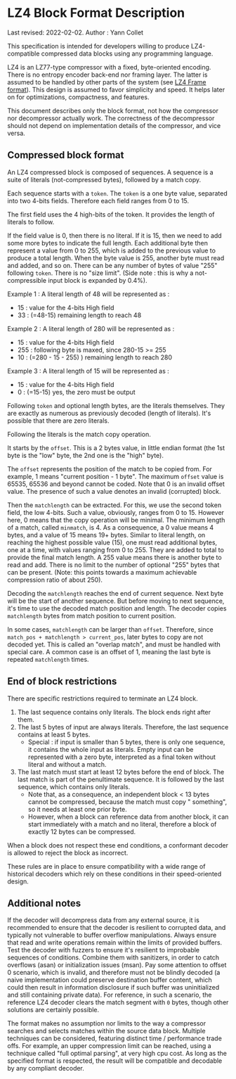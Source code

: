 LZ4 Block Format Description
============================
Last revised: 2022-02-02. Author : Yann Collet

This specification is intended for developers willing to produce LZ4-compatible compressed data blocks using any
programming language.

LZ4 is an LZ77-type compressor with a fixed, byte-oriented encoding. There is no entropy encoder back-end nor framing
layer. The latter is assumed to be handled by other parts of the system
(see [LZ4 Frame format]). This design is assumed to favor simplicity and speed. It helps later on for optimizations,
compactness, and features.

This document describes only the block format, not how the compressor nor decompressor actually work. The correctness of
the decompressor should not depend on implementation details of the compressor, and vice versa.

[LZ4 Frame format]: lz4_Frame_format.md



Compressed block format
-----------------------
An LZ4 compressed block is composed of sequences. A sequence is a suite of literals (not-compressed bytes), followed by
a match copy.

Each sequence starts with a `token`. The `token` is a one byte value, separated into two 4-bits fields. Therefore each
field ranges from 0 to 15.

The first field uses the 4 high-bits of the token. It provides the length of literals to follow.

If the field value is 0, then there is no literal. If it is 15, then we need to add some more bytes to indicate the full
length. Each additional byte then represent a value from 0 to 255, which is added to the previous value to produce a
total length. When the byte value is 255, another byte must read and added, and so on. There can be any number of bytes
of value "255" following `token`. There is no "size limit".
(Side note : this is why a not-compressible input block is expanded by 0.4%).

Example 1 : A literal length of 48 will be represented as :

- 15 : value for the 4-bits High field
- 33 : (=48-15) remaining length to reach 48

Example 2 : A literal length of 280 will be represented as :

- 15  : value for the 4-bits High field
- 255 : following byte is maxed, since 280-15 >= 255
- 10  : (=280 - 15 - 255) ) remaining length to reach 280

Example 3 : A literal length of 15 will be represented as :

- 15 : value for the 4-bits High field
- 0  : (=15-15) yes, the zero must be output

Following `token` and optional length bytes, are the literals themselves. They are exactly as numerous as previously
decoded (length of literals). It's possible that there are zero literals.

Following the literals is the match copy operation.

It starts by the `offset`. This is a 2 bytes value, in little endian format
(the 1st byte is the "low" byte, the 2nd one is the "high" byte).

The `offset` represents the position of the match to be copied from. For example, 1 means "current position - 1 byte".
The maximum `offset` value is 65535, 65536 and beyond cannot be coded. Note that 0 is an invalid offset value. The
presence of such a value denotes an invalid (corrupted) block.

Then the `matchlength` can be extracted. For this, we use the second token field, the low 4-bits. Such a value,
obviously, ranges from 0 to 15. However here, 0 means that the copy operation will be minimal. The minimum length of a
match, called `minmatch`, is 4. As a consequence, a 0 value means 4 bytes, and a value of 15 means 19+ bytes. Similar to
literal length, on reaching the highest possible value (15), one must read additional bytes, one at a time, with values
ranging from 0 to 255. They are added to total to provide the final match length. A 255 value means there is another
byte to read and add. There is no limit to the number of optional "255" bytes that can be present.
(Note: this points towards a maximum achievable compression ratio of about 250).

Decoding the `matchlength` reaches the end of current sequence. Next byte will be the start of another sequence. But
before moving to next sequence, it's time to use the decoded match position and length. The decoder copies `matchlength`
bytes from match position to current position.

In some cases, `matchlength` can be larger than `offset`. Therefore, since `match_pos + matchlength > current_pos`,
later bytes to copy are not decoded yet. This is called an "overlap match", and must be handled with special care. A
common case is an offset of 1, meaning the last byte is repeated `matchlength` times.


End of block restrictions
-----------------------
There are specific restrictions required to terminate an LZ4 block.

1. The last sequence contains only literals. The block ends right after them.
2. The last 5 bytes of input are always literals. Therefore, the last sequence contains at least 5 bytes.
    - Special : if input is smaller than 5 bytes, there is only one sequence, it contains the whole input as literals.
      Empty input can be represented with a zero byte, interpreted as a final token without literal and without a match.
3. The last match must start at least 12 bytes before the end of block. The last match is part of the penultimate
   sequence. It is followed by the last sequence, which contains only literals.
    - Note that, as a consequence, an independent block < 13 bytes cannot be compressed, because the match must copy "
      something", so it needs at least one prior byte.
    - However, when a block can reference data from another block, it can start immediately with a match and no literal,
      therefore a block of exactly 12 bytes can be compressed.

When a block does not respect these end conditions, a conformant decoder is allowed to reject the block as incorrect.

These rules are in place to ensure compatibility with a wide range of historical decoders which rely on these conditions
in their speed-oriented design.

Additional notes
-----------------------
If the decoder will decompress data from any external source, it is recommended to ensure that the decoder is resilient
to corrupted data, and typically not vulnerable to buffer overflow manipulations. Always ensure that read and write
operations remain within the limits of provided buffers. Test the decoder with fuzzers to ensure it's resilient to
improbable sequences of conditions. Combine them with sanitizers, in order to catch overflows (asan)
or initialization issues (msan). Pay some attention to offset 0 scenario, which is invalid, and therefore must not be
blindly decoded
(a naive implementation could preserve destination buffer content, which could then result in information disclosure if
such buffer was uninitialized and still containing private data). For reference, in such a scenario, the reference LZ4
decoder clears the match segment with `0` bytes, though other solutions are certainly possible.

The format makes no assumption nor limits to the way a compressor searches and selects matches within the source data
block. Multiple techniques can be considered, featuring distinct time / performance trade offs. For example, an upper
compression limit can be reached, using a technique called "full optimal parsing", at very high cpu cost. As long as the
specified format is respected, the result will be compatible and decodable by any compliant decoder.
